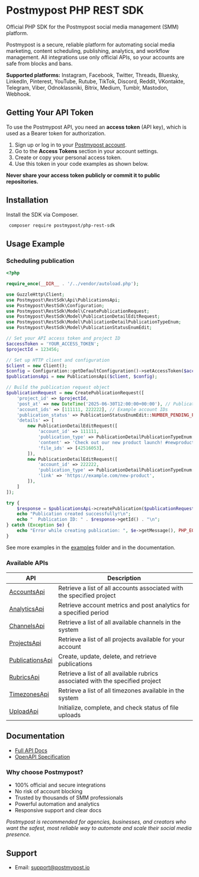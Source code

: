# Postmypost PHP REST SDK

Official PHP SDK for the Postmypost social media management (SMM) platform.

Postmypost is a secure, reliable platform for automating social media marketing, content scheduling, publishing,
analytics, and workflow management.
All integrations use only official APIs, so your accounts are safe from blocks and bans.

**Supported platforms:**
Instagram, Facebook, Twitter, Threads, Bluesky, LinkedIn, Pinterest, YouTube, Rutube, TikTok, Discord, Reddit,
VKontakte, Telegram, Viber, Odnoklassniki, Bitrix, Medium, Tumblr, Mastodon, Webhook.

## Getting Your API Token

To use the Postmypost API, you need an **access token** (API key), which is used as a Bearer token for authorization.

1. Sign up or log in to your [Postmypost account](https://api.postmypost.io/).
2. Go to the **Access Tokens** section in your account settings.
3. Create or copy your personal access token.
4. Use this token in your code examples as shown below.

**Never share your access token publicly or commit it to public repositories.**

## Installation

Install the SDK via Composer.

```bash
 composer require postmypost/php-rest-sdk
```

## Usage Example

### Scheduling publication

```php
<?php

require_once(__DIR__ . '/../vendor/autoload.php');

use GuzzleHttp\Client;
use Postmypost\RestSdk\Api\PublicationsApi;
use Postmypost\RestSdk\Configuration;
use Postmypost\RestSdk\Model\CreatePublicationRequest;
use Postmypost\RestSdk\Model\PublicationDetailEditRequest;
use Postmypost\RestSdk\Model\PublicationDetailPublicationTypeEnum;
use Postmypost\RestSdk\Model\PublicationStatusEnumEdit;

// Set your API access token and project ID
$accessToken = 'YOUR_ACCESS_TOKEN';
$projectId = 123456;

// Set up HTTP client and configuration
$client = new Client();
$config = Configuration::getDefaultConfiguration()->setAccessToken($accessToken);
$publicationsApi = new PublicationsApi($client, $config);

// Build the publication request object
$publicationRequest = new CreatePublicationRequest([
    'project_id' => $projectId,
    'post_at' => new DateTime('2025-06-30T12:00:00+00:00'), // Publication time (UTC)
    'account_ids' => [111111, 222222], // Example account IDs
    'publication_status' => PublicationStatusEnumEdit::NUMBER_PENDING_PUBLICATION,
    'details' => [
        new PublicationDetailEditRequest([
            'account_id' => 111111,
            'publication_type' => PublicationDetailPublicationTypeEnum::NUMBER_POST,
            'content' => 'Check out our new product launch! #newproduct #launch',
            'file_ids' => [42516053],
        ]),
        new PublicationDetailEditRequest([
            'account_id' => 222222,
            'publication_type' => PublicationDetailPublicationTypeEnum::NUMBER_POST,
            'link' => 'https://example.com/new-product',
        ]),
    ]
]);

try {
    $response = $publicationsApi->createPublication($publicationRequest);
    echo "Publication created successfully!\n";
    echo "  Publication ID: " . $response->getId() . "\n";
} catch (Exception $e) {
    echo "Error while creating publication: ", $e->getMessage(), PHP_EOL;
}
```

See more examples in the [examples](examples/) folder and in the documentation.

### Available APIs

| API                                            | Description                                                                    |
|------------------------------------------------|--------------------------------------------------------------------------------|
| [AccountsApi](docs/Api/AccountsApi.md)         | Retrieve a list of all accounts associated with the specified project          |
| [AnalyticsApi](docs/Api/AnalyticsApi.md)       | Retrieve account metrics and post analytics for a specified period             |
| [ChannelsApi](docs/Api/ChannelsApi.md)         | Retrieve a list of all available channels in the system                        |
| [ProjectsApi](docs/Api/ProjectsApi.md)         | Retrieve a list of all projects available for your account                     |
| [PublicationsApi](docs/Api/PublicationsApi.md) | Create, update, delete, and retrieve publications                              |
| [RubricsApi](docs/Api/RubricsApi.md)           | Retrieve a list of all available rubrics associated with the specified project |
| [TimezonesApi](docs/Api/TimezonesApi.md)       | Retrieve a list of all timezones available in the system                       |
| [UploadApi](docs/Api/UploadApi.md)             | Initialize, complete, and check status of file uploads                         |

## Documentation

* [Full API Docs](https://help.postmypost.io/docs/api)
* [OpenAPI Specification](https://github.com/postmypost/openapi)

### Why choose Postmypost?

* 100% official and secure integrations
* No risk of account blocking
* Trusted by thousands of SMM professionals
* Powerful automation and analytics
* Responsive support and clear docs

*Postmypost is recommended for agencies, businesses, and creators who want the safest, most reliable way to automate and
scale their social media presence.*

## Support

* Email: [support@postmypost.io](mailto:support@postmypost.io)
